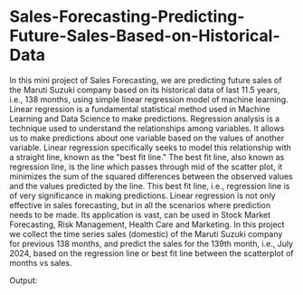 # Sales-Forecasting-Predicting-Future-Sales-Based-on-Historical-Data

In this mini project of Sales Forecasting, we are predicting future sales of the Maruti Suzuki company based on its historical data of last 11.5 years, i.e., 138 months, using simple linear regression model of machine learning.
Linear regression is a fundamental statistical method used in Machine Learning and Data Science to make predictions. Regression analysis is a technique used to understand the relationships among variables. It allows us to make predictions about one variable based on the values of another variable. Linear regression specifically seeks to model this relationship with a straight line, known as the "best fit line."
The best fit line, also known as regression line, is the line which passes through mid of the scatter plot, it minimizes the sum of the squared differences between the observed values and the values predicted by the line. This best fit line, i.e., regression line is of very significance in making predictions.
Linear regression is not only effective in sales forecasting, but in all the scenarios where prediction needs to be made. Its application is vast, can be used in Stock Market Forecasting, Risk Management, Health Care and Marketing.
In this project we collect the time series sales (domestic) of the Maruti Suzuki company for previous 138 months, and predict the sales for the 139th month, i.e., July 2024, based on the regression line or best fit line between the scatterplot of months vs sales. 

Output: 
